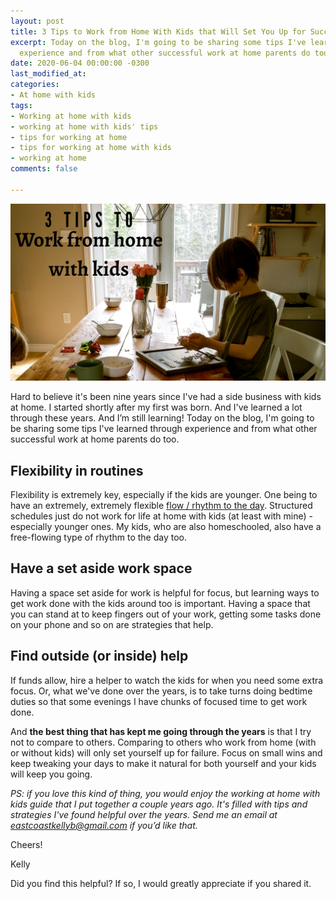 ```yaml
---
layout: post
title: 3 Tips to Work from Home With Kids that Will Set You Up for Success
excerpt: Today on the blog, I'm going to be sharing some tips I've learned through
  experience and from what other successful work at home parents do too.
date: 2020-06-04 00:00:00 -0300
last_modified_at: 
categories:
- At home with kids
tags:
- Working at home with kids
- working at home with kids' tips
- tips for working at home
- tips for working at home with kids
- working at home
comments: false

---
```

![Picture of my son at the dining table](/assets/img/20200603_211726_0000.png "diningtable")

Hard to believe it's been nine years since I've had a side business with kids at home. I started shortly after my first was born. And I've learned a lot through these years. And I’m still learning! Today on the blog, I'm going to be sharing some tips I've learned through experience and from what other successful work at home parents do too.

## Flexibility in routines

Flexibility is extremely key, especially if the kids are younger. One being to have an extremely, extremely flexible [flow / rhythm to the day](https://www.eastcoastkelly.com/at%20home%20with%20kids/planning/2020/05/21/how-to-create-a-daily-rhythm-at-home.html). Structured schedules just do not work for life at home with kids (at least with mine) - especially younger ones. My kids, who are also homeschooled, also have a free-flowing type of rhythm to the day too.

## Have a set aside work space

Having a space set aside for work is helpful for focus, but learning ways to get work done with the kids around too is important. Having a space that you can stand at to keep fingers out of your work, getting some tasks done on your phone and so on are strategies that help.

## Find outside (or inside) help

If funds allow, hire a helper to watch the kids for when you need some extra focus. Or, what we've done over the years, is to take turns doing bedtime duties so that some evenings I have chunks of focused time to get work done.

And **the best thing that has kept me going through the years** is that I try not to compare to others. Comparing to others who work from home (with or without kids) will only set yourself up for failure. Focus on small wins and keep tweaking your days to make it natural for both yourself and your kids will keep you going.

_PS: if you love this kind of thing, you would enjoy the working at home with kids guide that I put together a couple years ago. It's filled with tips and strategies I've found helpful over the years. Send me an email at eastcoastkellyb@gmail.com if you’d like that._

Cheers!

Kelly

Did you find this helpful? If so, I would greatly appreciate if you shared it.